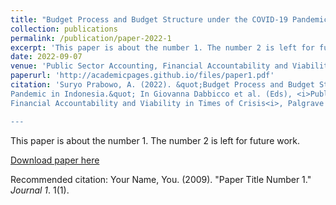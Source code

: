 ```yaml
---
title: "Budget Process and Budget Structure under the COVID-19 Pandemic in Indonesia"
collection: publications
permalink: /publication/paper-2022-1
excerpt: 'This paper is about the number 1. The number 2 is left for future work.'
date: 2022-09-07
venue: 'Public Sector Accounting, Financial Accountability and Viability in Times of Crisis'
paperurl: 'http://academicpages.github.io/files/paper1.pdf'
citation: 'Suryo Prabowo, A. (2022). &quot;Budget Process and Budget Structure under the COVID-19
Pandemic in Indonesia.&quot; In Giovanna Dabbicco et al. (Eds), <i>Public Sector Accounting,
Financial Accountability and Viability in Times of Crisis<i>, Palgrave Macmillan.

---
```

This paper is about the number 1. The number 2 is left for future work.

[Download paper here](http://academicpages.github.io/files/paper1.pdf)

Recommended citation: Your Name, You. (2009). "Paper Title Number 1." <i>Journal 1</i>. 1(1).
